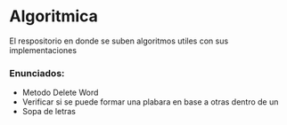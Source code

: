 # Algoritmica
El respositorio en donde se suben algoritmos utiles con sus implementaciones

### Enunciados:

* Metodo Delete Word
* Verificar si se puede formar una plabara en base a otras dentro de un
* Sopa de letras
